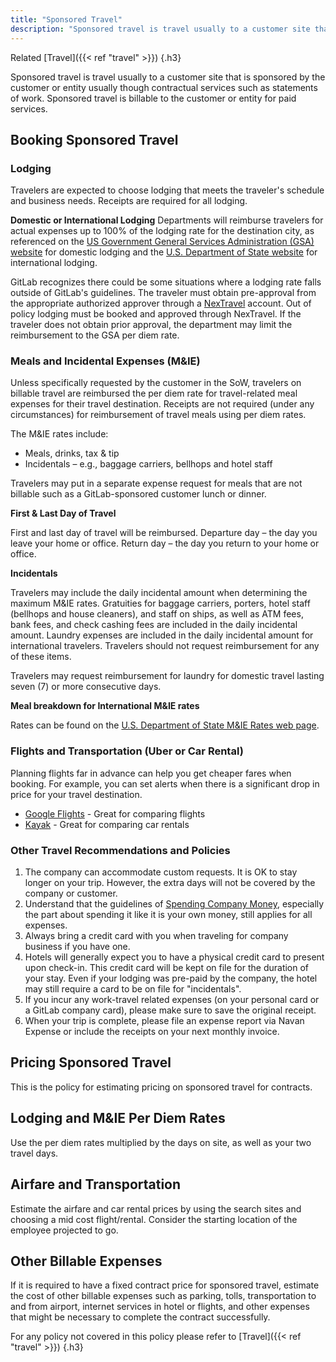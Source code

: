 ```yaml
---
title: "Sponsored Travel"
description: "Sponsored travel is travel usually to a customer site that is sponsored by the customer or entity usually though contractual services such as statements of work."
---
```


Related [Travel]({{< ref "travel" >}})
{.h3}

Sponsored travel is travel usually to a customer site that is sponsored by the customer or entity usually though contractual services such as statements of work.  Sponsored travel is billable to the customer or entity for paid services.

## Booking Sponsored Travel

### Lodging

Travelers are expected to choose lodging that meets the traveler's schedule and business needs. Receipts are required for all lodging.

**Domestic or International Lodging**
Departments will reimburse travelers for actual expenses up to 100% of the lodging rate for the destination city, as referenced on the [US Government General Services Administration (GSA) website](http://www.gsa.gov/portal/category/21287) for domestic lodging and the [U.S. Department of State website](http://aoprals.state.gov/web920/per_diem.asp) for international lodging.

GitLab recognizes there could be some situations where a lodging rate falls outside of GitLab's guidelines. The traveler must obtain pre-approval from the appropriate authorized approver through a [NexTravel](https://www.nextravel.com) account.  Out of policy lodging must be booked and approved through NexTravel. If the traveler does not obtain prior approval, the department may limit the reimbursement to the GSA per diem rate.

### Meals and Incidental Expenses (M&IE)

Unless specifically requested by the customer in the SoW, travelers on billable travel are reimbursed the per diem rate for travel-related meal expenses for their travel destination. Receipts are not required (under any circumstances) for reimbursement of travel meals using per diem rates.

The M&IE rates include:

- Meals, drinks, tax & tip
- Incidentals – e.g., baggage carriers, bellhops and hotel staff

Travelers may put in a separate expense request for meals that are not billable such as a GitLab-sponsored customer lunch or dinner.

**First & Last Day of Travel**

First and last day of travel will be reimbursed.
Departure day – the day you leave your home or office.
Return day – the day you return to your home or office.

**Incidentals**

Travelers may include the daily incidental amount when determining the maximum M&IE rates. Gratuities for baggage carriers, porters, hotel staff (bellhops and house cleaners), and staff on ships, as well as ATM fees, bank fees, and check cashing fees are included in the daily incidental amount. Laundry expenses are included in the daily incidental amount for international travelers. Travelers should not request reimbursement for any of these items.

Travelers may request reimbursement for laundry for domestic travel lasting seven (7) or more consecutive days.

**Meal breakdown for International M&IE rates**

Rates can be found on the [U.S. Department of State M&IE Rates web page](http://aoprals.state.gov/content.asp?content_id=114&menu_id&menu_id=81&menu_id=81).

### Flights and Transportation (Uber or Car Rental)

Planning flights far in advance can help you get cheaper fares when booking. For example, you can set alerts when there is a significant drop in price for your travel destination.

- [Google Flights](https://www.google.com/flights/) - Great for comparing flights
- [Kayak](https://www.kayak.com) - Great for comparing car rentals

### Other Travel Recommendations and Policies

1. The company can accommodate custom requests. It is OK to stay longer on your trip. However, the extra days will not be covered by the company or customer.
1. Understand that the guidelines of [Spending Company Money](https://about.gitlab.com/handbook/spending-company-money), especially the part about spending it like it is your own money, still applies for all expenses.
1. Always bring a credit card with you when traveling for company business if you have one.
1. Hotels will generally expect you to have a physical credit card to present upon check-in. This credit card will be kept on file for the duration of your stay. Even if your lodging was pre-paid by the company, the hotel may still require a card to be on file for "incidentals".
1. If you incur any work-travel related expenses (on your personal card or a GitLab company card), please make sure to save the original receipt.
1. When your trip is complete, please file an expense report via Navan Expense or include the receipts on your next monthly invoice.

## Pricing Sponsored Travel

This is the policy for estimating pricing on sponsored travel for contracts.

## Lodging and M&IE Per Diem Rates

Use the per diem rates multiplied by the days on site, as well as your two travel days.

## Airfare and Transportation

Estimate the airfare and car rental prices by using the search sites and choosing a mid cost flight/rental.  Consider the starting location of the employee projected to go.

## Other Billable Expenses

If it is required to have a fixed contract price for sponsored travel, estimate the cost of other billable expenses such as parking, tolls, transportation to and from airport, internet services in hotel or flights, and other expenses that might be necessary to complete the contract successfully.

For any policy not covered in this policy please refer to [Travel]({{< ref "travel" >}})
{.h3}

